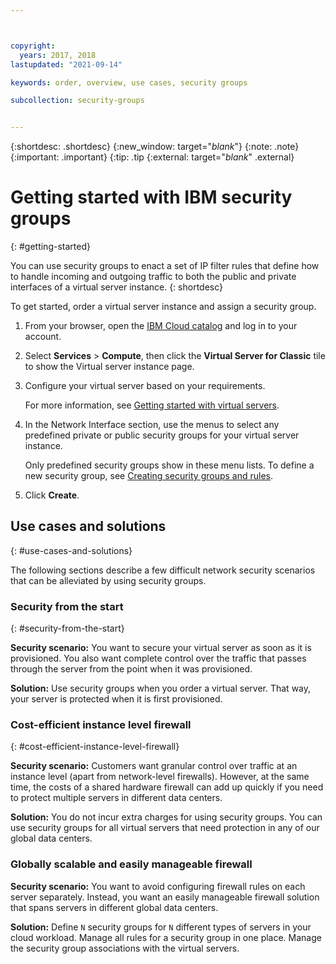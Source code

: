 ```yaml
---



copyright:
  years: 2017, 2018
lastupdated: "2021-09-14"

keywords: order, overview, use cases, security groups

subcollection: security-groups


---
```


{:shortdesc: .shortdesc}
{:new_window: target="_blank_"}
{:note: .note}
{:important: .important}
{:tip: .tip
{:external: target="_blank_" .external}

# Getting started with IBM security groups
{: #getting-started}

You can use security groups to enact a set of IP filter rules that define how to handle incoming and outgoing traffic to both the public and private interfaces of a virtual server instance.
{: shortdesc}

To get started, order a virtual server instance and assign a security group.

1. From your browser, open the [IBM Cloud catalog](https://cloud.ibm.com/catalog) and log in to your account.

1. Select **Services** > **Compute**, then click the **Virtual Server for Classic** tile to show the Virtual server instance page.

1. Configure your virtual server based on your requirements. 

   For more information, see [Getting started with virtual servers](/docs/virtual-servers).

1. In the Network Interface section, use the menus to select any predefined private or public security groups for your virtual server instance.

   Only predefined security groups show in these menu lists. To define a new security group, see [Creating security groups and rules](/docs/security-groups?topic=security-groups-creating-security-groups).

1. Click **Create**.

## Use cases and solutions
{: #use-cases-and-solutions}

The following sections describe a few difficult network security scenarios that can be alleviated by using security groups.

### Security from the start
{: #security-from-the-start}

**Security scenario:** You want to secure your virtual server as soon as it is provisioned. You also want complete control over the traffic that passes through the server from the point when it was provisioned.

**Solution:** Use security groups when you order a virtual server. That way, your server is protected when it is first provisioned.

### Cost-efficient instance level firewall
{: #cost-efficient-instance-level-firewall}

**Security scenario:** Customers want granular control over traffic at an instance level (apart from network-level firewalls). However, at the same time, the costs of a shared hardware firewall can add up quickly if you need to protect multiple servers in different data centers.

**Solution:** You do not incur extra charges for using security groups. You can use security groups for all virtual servers that need protection in any of our global data centers.

### Globally scalable and easily manageable firewall
**Security scenario:** You want to avoid configuring firewall rules on each server separately. Instead, you want an easily manageable firewall solution that spans servers in different global data centers.

**Solution:** Define `N` security groups for `N` different types of servers in your cloud workload. Manage all rules for a security group in one place. Manage the security group associations with the virtual servers.
